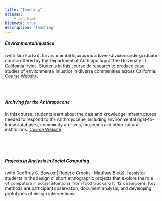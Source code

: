 ```yaml
---
title: "Teaching"
aliases:
    - /oh.html
hidemeta: true
description: "Teaching"
---
```


##### Environmental Injustice
(with Kim Fortun). Environmental Injustice is a lower-division undergraduate course offered by the Department of Anthropology at the University of California Irvine. Students in this course do research to produce case studies of environmental injustice in diverse communities across California. [Course Website](https://disaster-sts-network.org/content/anthro-25a-environmental-injustice/essay).

\
&nbsp;
##### Archving for the Anthropocene
In this course, students learn about the data and knowledge infrastructures needed to respond to the Anthropocene, including environmental right-to-know databases, community archives, museums and other cultural institutions. [Course Website](https://disaster-sts-network.org/content/archiving-anthropocene-2021/essay).
\
&nbsp;

\
&nbsp;
##### Projects in Analysis in Social Computing
(with Geoffrey C. Bowker | Roderic Crooks | Matthew Bietz). I assisted students in the design of short ethnographic projects that explore the role of computers in social situations, from food trucks to K–12 classrooms. Key methods are participant observation, document analysis, and developing prototypes of design interventions.
\
&nbsp;

